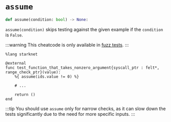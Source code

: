 # `assume`
```python
def assume(condition: bool) -> None:
```
`assume(condition)` skips testing against the given example if the `condition` is `False`.

:::warning
This cheatcode is only available in [fuzz tests](../fuzzing).
:::

```cairo
%lang starknet

@external
func test_function_that_takes_nonzero_argument{syscall_ptr : felt*, range_check_ptr}(value):
    %{ assume(ids.value != 0) %}

    # ...

    return ()
end
```

:::tip
You should use `assume` only for narrow checks, as it can slow down the tests significantly due to the need for more specific inputs.
:::
